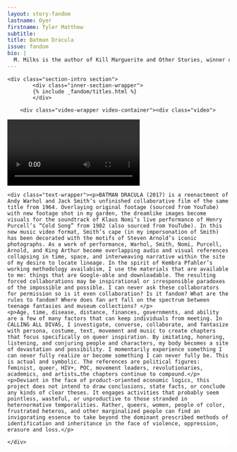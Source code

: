 ```yaml
---
layout: story-fandom
lastname: Oyer
firstname: Tyler Matthew
subtitle: 
title: Batman Dracula
issue: fandom
bio: |
  M. Milks is the author of Kill Marguerite and Other Stories, winner of the 2015 Devil’s Kitchen Reading Award in Fiction and a Lambda Literary Award finalist; as well as three chapbooks, most recently The Feels, an exploration of fan fiction and affect. They are editor of The &NOW Awards 3: The Best Innovative Writing, 2011-2013 and co-editor of Asexualities: Feminist and Queer Perspectives.
---
```


<style>




.story-title {
	position: relative;
    z-index: 10;
}



.section-intro-text {

    background: white;

}



.section-essay p {
    font-size: 2rem;
}

    

</style>


<div class="story-wrapper">

	<div class="section-intro section">
            <div class="inner-section-wrapper">
			{% include _fandom/titles.html %}
            </div>
</div><!-- /section-intro -->

<div class="section-main section">
                <div class="inner-section-wrapper">





        <div class="video-wrapper video-container"><div class="video">
<video controls>
  <source src="{{ site.baseurl }}/assets/video/batman-dracula-2017.mp4" type="video/mp4">
  <source src="/path/to/video.webm" type="video/webm">
  <!-- Captions are optional -->
  <track kind="captions" label="English captions" src="/path/to/captions.vtt" srclang="en" default>
</video>
</div></div></div>
</div>
</div><!-- /section-main -->
<div class="section-intro-text section">
                <div class="inner-section-wrapper">

    <div class="text-wrapper"><p>BATMAN DRACULA (2017) is a reenactment of Andy Warhol and Jack Smith’s unfinished collaborative film of the same title from 1964. Overlaying original footage (sourced from YouTube) with new footage shot in my garden, the dreamlike images become visuals for the soundtrack of Klaus Nomi’s live performance of Henry Purcell’s “Cold Song” from 1982 (also sourced from YouTube). In this new music video format, Smith’s cape (in my impersonation of Smith) has been decorated with the motifs of Steven Arnold’s iconic photographs. As a work of performance, Warhol, Smith, Nomi, Purcell, Arnold, and King Arthur become overlapping audio and visual references collapsing in time, space, and interweaving narrative within the site of my desire to locate lineage. In the spirit of Kembra Pfahler’s working methodology availabism, I use the materials that are available to me: things that are Google-able and downloadable. The resulting forced collaborations may be inspirational or irresponsible paradoxes of the impossible and possible. I can never ask these collaborators for permission so is it even collaboration? Is it fandom? What are the rules to fandom? Where does fan art fall on the spectrum between teenage fantasies and museum collections? </p>
    <p>Age, time, disease, distance, finances, governments, and ability are a few of many factors that can keep individuals from meeting. In CALLING ALL DIVAS, I investigate, converse, collaborate, and fantasize with persona, costume, text, movement and music to create chapters that focus specifically on queer inspiration. By imitating, honoring, listening, and conjuring people and characters, my body becomes a site of devastation and possibility. I momentarily experience something I can never fully realize or become something I can never fully be. This is actual and symbolic. The references are political figures: feminist, queer, HIV+, POC, movement leaders, revolutionaries, academics, and artists…the chapters continue to compound.</p>
    <p>Deviant in the face of product-oriented economic logics, this project does not intend to draw conclusions, state facts, or conclude any kinds of clear theses. It engages activities that probably seem pointless, wasteful, or unproductive to those stranded in heternormative temporalities. Rather, queers, women, people of color, frustrated heteros, and other marginalized people can find an invigorating essence to take beyond the dominant prescribed methods of identification and inheritance in the face of violence, oppression, erasure and loss.</p>
</div>

    </div>
</div>

</div><!-- /section-essay -->
</div><!-- end story-wrapper -->